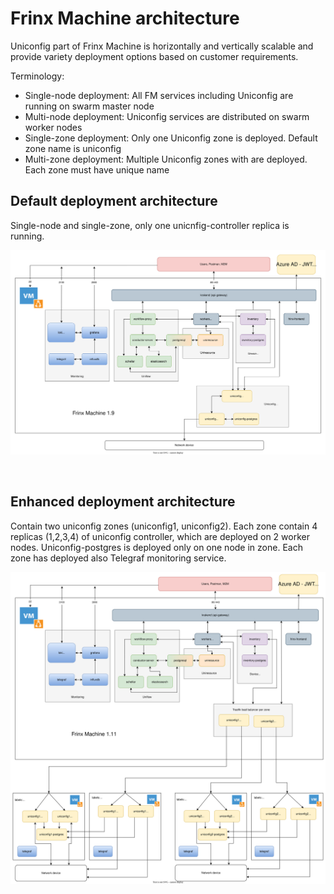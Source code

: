 # Frinx Machine architecture

Uniconfig part of Frinx Machine is horizontally and vertically scalable and provide variety deployment options based on customer requirements.

Terminology:
 - Single-node deployment: All FM services including Uniconfig are running on swarm master node
 - Multi-node deployment: Uniconfig services are distributed on swarm worker nodes
 - Single-zone deployment: Only one Uniconfig zone is deployed. Default zone name is uniconfig
 - Multi-zone deployment: Multiple Uniconfig zones with are deployed. Each zone must have unique name

## Default deployment architecture 
Single-node and single-zone, only one unicnfig-controller replica is running.

![Frinx Machine architecture](assets/fm_architecture.svg "Frinx Machine architecture" )

</br>

## Enhanced deployment architecture 
Contain two uniconfig zones (uniconfig1, uniconfig2). Each zone contain 4 replicas (1,2,3,4) of uniconfig controller, which are deployed on 2 worker nodes. Uniconfig-postgres is deployed only on one node in zone. Each zone has deployed also Telegraf monitoring service. 

![Frinx Machine multinode architecture](assets/fm_architecture_multinode.svg "Frinx Machine multinode architecture" )
